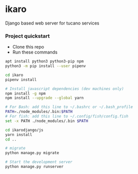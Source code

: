 # ikaro
Django based web server for tucano services

### Project quickstart

* Clone this repo
* Run these commands
```bash
apt install python3 python3-pip npm
python3 -m pip install --user pipenv

cd ikaro
pipenv install

# Install javascript dependencies (dev machines only)
npm install -g npm
npm install --upgrade --global yarn

# For Bash: add this line to ~/.bashrc or ~/.bash_profile
PATH=./node_modules/.bin:$PATH
# For fish: add this line to ~/.config/fish/config.fish
set -x PATH ./node_modules/.bin $PATH

cd ikarodjango/js
yarn install
cd ..

# migrate
python manage.py migrate

# Start the development server
python manage.py runserver
```
